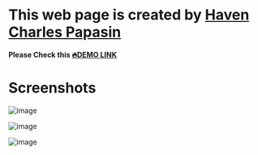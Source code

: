 # This web page is created by [Haven Charles Papasin](https://www.facebook.com/xvennnnnn)
 
 **Please Check this [🔥DEMO LINK](https://ven-core.github.io/Willyoumarryme/)**

# Screenshots
![image](https://github.com/user-attachments/assets/25e4d520-7639-4ec5-be2d-b214a90b4ff9)

![image](https://github.com/user-attachments/assets/28e7e958-d44b-4be6-a07e-f42fcd0f792b)

![image](https://github.com/user-attachments/assets/0c4bce84-ab16-4418-91af-05b3c78d3bbc)

